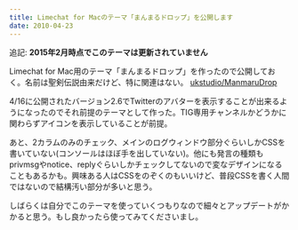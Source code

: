 ```yaml
---
title: Limechat for Macのテーマ「まんまるドロップ」を公開します
date: 2010-04-23
---
```


追記: __2015年2月時点でこのテーマは更新されていません__

Limechat for Mac用のテーマ「まんまるドロップ」を作ったので公開しておく。名前は聖剣伝説由来だけど、特に関連はない。 [ukstudio/ManmaruDrop](https://github.com/ukstudio/ManmaruDrop)

4/16に公開されたバージョン2.6でTwitterのアバターを表示することが出来るようになったのでそれ前提のテーマとして作った。TIG専用チャンネルかどうかに関わらずアイコンを表示していることが前提。

あと、2カラムのみのチェック、メインのログウィンドウ部分ぐらいしかCSSを書いていない(コンソールはほぼ手を出していない)。他にも発言の種類もprivmsgやnotice、replyぐらいしかチェックしてないので変なデザインになることもあるかも。興味ある人はCSSをのぞくのもいいけど、普段CSSを書く人間ではないので結構汚い部分が多いと思う。

しばらくは自分でこのテーマを使っていくつもりなので細々とアップデートがかかると思う。もし良かったら使ってみてくださいまし。